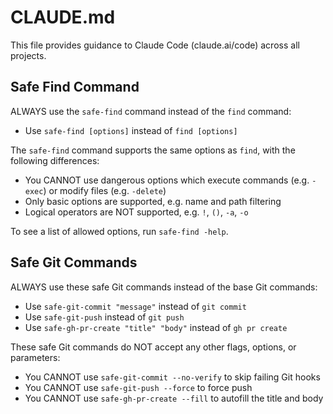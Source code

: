 # CLAUDE.md

This file provides guidance to Claude Code (claude.ai/code) across all projects.

## Safe Find Command

ALWAYS use the `safe-find` command instead of the `find` command:

 - Use `safe-find [options]` instead of `find [options]`

The `safe-find` command supports the same options as `find`, with the following differences:

- You CANNOT use dangerous options which execute commands (e.g. `-exec`) or modify files (e.g. `-delete`)
- Only basic options are supported, e.g. name and path filtering
- Logical operators are NOT supported, e.g. `!`, `()`, `-a`, `-o`

To see a list of allowed options, run `safe-find -help`.

## Safe Git Commands

ALWAYS use these safe Git commands instead of the base Git commands:

- Use `safe-git-commit "message"` instead of `git commit`
- Use `safe-git-push` instead of `git push`
- Use `safe-gh-pr-create "title" "body"` instead of `gh pr create`

These safe Git commands do NOT accept any other flags, options, or parameters:

- You CANNOT use `safe-git-commit --no-verify` to skip failing Git hooks
- You CANNOT use `safe-git-push --force` to force push
- You CANNOT use `safe-gh-pr-create --fill` to autofill the title and body
